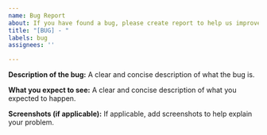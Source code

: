 ```yaml
---
name: Bug Report
about: If you have found a bug, please create report to help us improve our codebase.
title: "[BUG] - "
labels: bug
assignees: ''

---
```


**Description of the bug:**
A clear and concise description of what the bug is.

**What you expect to see:**
A clear and concise description of what you expected to happen.

**Screenshots (if applicable):**
If applicable, add screenshots to help explain your problem.
